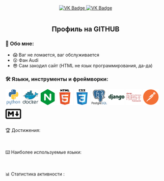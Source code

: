 <div id="badges" align="center">
  <a href="https://vk.com/l1nkcrazy">
    <img src="https://img.shields.io/badge/VK-blue?style=for-the-badge&logo=VK&logoColor=white" alt="VK Badge"/>
  </a>

  <a href= "https://e.mail.ru/inbox/?back=1">
    <img src = "https://img.shields.io/badge/EMAIL-red?style=for-the-badge&logo=Gmail&logoColor=white" alt="VK Badge"/>
  </a>
</div>

<div id ="viewprof" align="center">
  <img src = "https://komarev.com/ghpvc/?username=MichailFedyaev&style=flat-square" alt ""/>
</div>

<div id="haythere" align="center">
  <h2> Профиль на GITHUB </h2>
</div>

### :cowboy_hat_face: Обо мне:
- 😱 Ваг не ломается, ваг обслуживается
- 😮 Фан Audi
- 😎 Сам закодил сайт (HTML не язык программирования, да-да)


### 🛠️ Языки, инструменты и фреймворки:
<div>
  <img src="https://github.com/devicons/devicon/blob/master/icons/python/python-original-wordmark.svg" width="50" height="50"/>
  <img src="https://github.com/devicons/devicon/blob/master/icons/docker/docker-original-wordmark.svg" width="50" height="50"/>
  <img src="https://github.com/devicons/devicon/blob/master/icons/nginx/nginx-original.svg" width="50" height="50"/>
  <img src="https://github.com/devicons/devicon/blob/master/icons/html5/html5-original-wordmark.svg" width="50" height="50"/>
  <img src="https://github.com/devicons/devicon/blob/master/icons/css3/css3-original-wordmark.svg" width="50" height="50"/>
  <img src="https://github.com/devicons/devicon/blob/master/icons/postgresql/postgresql-original-wordmark.svg" width="50" height="50"/>
  <img src="https://github.com/devicons/devicon/blob/master/icons/django/django-plain-wordmark.svg" width="50" height="50"/>
  <img src="https://github.com/devicons/devicon/blob/master/icons/djangorest/djangorest-plain.svg" width="50" height="50"/>
  <img src="https://github.com/devicons/devicon/blob/master/icons/postman/postman-original.svg" width="50" height="50"/>
  <img src="https://github.com/devicons/devicon/blob/master/icons/markdown/markdown-original.svg" width="50" height="50"/>
</div>

🏆 Достижения:
<div>
    <img src="https://github-profile-trophy.vercel.app/?username=ShizoFRenlK" alt=""/>
</div>


⌨️ Наиболее используемые языки:
<div>
  <img src="https://github-readme-stats.vercel.app/api/top-langs/?username=ShizoFRenlK" alt=""/>
</div>

📊 Статистика активности :
<div>
  <img src="https://github-readme-activity-graph.vercel.app/graph?username=ShizoFRenlK&theme=tokyo-night" alt=""/>
</div>

